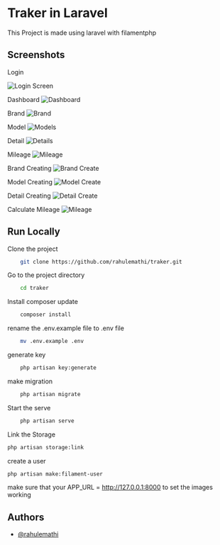 
# Traker in Laravel

This Project is made using laravel with filamentphp 





## Screenshots
Login 

![Login Screen](https://github.com/rahulemathi/traker/blob/main/images/image%201.png?raw=true)

Dashboard
![Dashboard](https://github.com/rahulemathi/traker/blob/main/images/image%202.png?raw=true)

Brand
![Brand](https://github.com/rahulemathi/traker/blob/main/images/image%203.png?raw=true)

Model
![Models](https://github.com/rahulemathi/traker/blob/main/images/image%204.png?raw=true)

Detail
![Details](https://github.com/rahulemathi/traker/blob/main/images/image%205.png?raw=true)

Mileage
![Mileage](https://github.com/rahulemathi/traker/blob/main/images/image%206.png?raw=true)

Brand Creating 
![Brand Create](https://github.com/rahulemathi/traker/blob/main/images/image%207.png?raw=true)

Model Creating
![Model Create](https://github.com/rahulemathi/traker/blob/main/images/image%208.png?raw=true)

Detail Creating
![Detail Create](https://github.com/rahulemathi/traker/blob/main/images/image%209.png?raw=true)

Calculate Mileage
![Mileage](https://github.com/rahulemathi/traker/blob/main/images/image%2010.png?raw=true)
## Run Locally

Clone the project

```bash
    git clone https://github.com/rahulemathi/traker.git
```

Go to the project directory

```bash
    cd traker
```

Install composer update

```bash
    composer install
```

rename the .env.example file to .env file

```bash
    mv .env.example .env
```

generate key

```bash
    php artisan key:generate
```

make migration

```bash
    php artisan migrate
```

Start the serve

```bash
    php artisan serve
```
Link the Storage

```bash
php artisan storage:link
```

create a user
```bash
php artisan make:filament-user
```

make sure that your APP_URL = http://127.0.0.1:8000 to set the images working
## Authors

- [@rahulemathi](https://github.com/rahulemathi)

